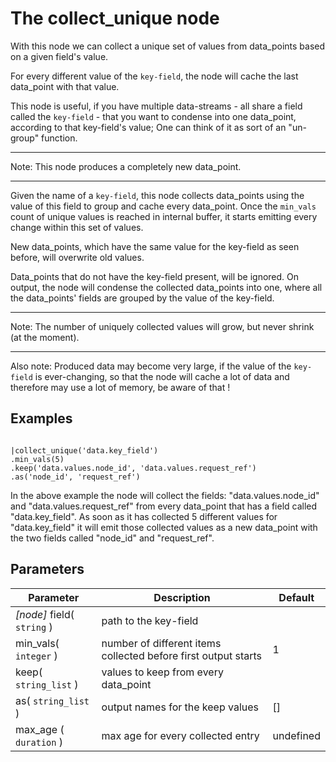 The collect_unique node
=====================

With this node we can collect a unique set of values from data_points based on a given field's value.

For every different value of the `key-field`, the node will cache the last data_point with that value.

This node is useful, if you have multiple data-streams - all share a field called the `key-field` - 
that you want to condense into one data_point, according to that key-field's value;
One can think of it as sort of an "un-group" function.

---------------------------------- 
Note: This node produces a completely new data_point.

---------------------------------- 

Given the name of a `key-field`, this node collects data_points using the value of this field to group and cache every data_point.
Once the `min_vals` count of unique values is reached in internal buffer, it starts emitting every change
within this set of values.

New data_points, which have the same value for the key-field as seen before, will overwrite old values.

Data_points that do not have the key-field present, will be ignored.
On output, the node will condense the collected data_points into one, where all the data_points'
fields are grouped by the value of the key-field.

-----------------------------------------------
Note: The number of uniquely collected values will grow, but never shrink (at the moment).

----------------------------- 
Also note: Produced data may become very large, if the value of the `key-field` is ever-changing, so that
the node will cache a lot of data and therefore may use a lot of memory, be aware of that !



Examples
-------
```dfs  

|collect_unique('data.key_field')
.min_vals(5)
.keep('data.values.node_id', 'data.values.request_ref')
.as('node_id', 'request_ref')

```

In the above example the node will collect the fields: "data.values.node_id" and "data.values.request_ref" from every data_point that has
a field called "data.key_field". As soon as it has collected 5 different values for "data.key_field" it will emit those collected values
as a new data_point with the two fields called "node_id" and "request_ref".
 

Parameters
----------

Parameter     | Description | Default 
--------------|-------------|--------- 
_[node]_ field( `string` )| path to the key-field |
min_vals( `integer` )| number of different items collected before first output starts|1
keep( `string_list` )|values to keep from every data_point|
as( `string_list` )|output names for the keep values|[]
max_age ( `duration` ) | max age for every collected entry | undefined
 
 
